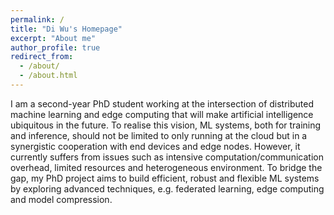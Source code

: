 ```yaml
---
permalink: /
title: "Di Wu's Homepage"
excerpt: "About me"
author_profile: true
redirect_from: 
  - /about/
  - /about.html
---
```


I am a second-year PhD student working at the intersection of distributed machine learning and edge computing that will make artificial intelligence ubiquitous in the future. To realise this vision, ML systems, both for training and inference, should not be limited to only running at the cloud but in a synergistic cooperation with end devices and edge nodes. However, it currently suffers from issues such as intensive computation/communication overhead, limited resources and heterogeneous environment. To bridge the gap, my PhD project aims to build efficient, robust and flexible ML systems by exploring advanced techniques, e.g. federated learning, edge computing and model compression.
